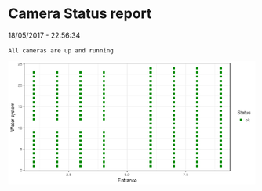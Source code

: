 Camera Status report
================
18/05/2017 - 22:56:34

    All cameras are up and running

![](camreport_files/figure-markdown_github/unnamed-chunk-2-1.png)

